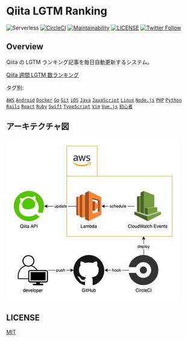 # Qiita LGTM Ranking

![Serverless](http://public.serverless.com/badges/v3.svg)
[![CircleCI](https://circleci.com/gh/kou-pg-0131/qiita-lgtm-ranking.svg?style=shield)](https://circleci.com/gh/kou-pg-0131/qiita-lgtm-ranking)
[![Maintainability](https://api.codeclimate.com/v1/badges/01ed875cf9867616715b/maintainability)](https://codeclimate.com/github/kou-pg-0131/qiita-lgtm-ranking/maintainability)
[![LICENSE](https://img.shields.io/github/license/kou-pg-0131/qiita-lgtm-ranking?style=plastic)](./LICENSE)
[![Twitter Follow](https://img.shields.io/twitter/follow/kou_pg_0131?style=social)](https://twitter.com/kou_pg_0131)

## Overview

Qiita の LGTM ランキング記事を毎日自動更新するシステム。

[Qiita 週間 LGTM 数ランキング](https://qiita.com/kou_pg_0131/items/b6cfc81906990b3a3e72)

タグ別:

[`AWS`](https://qiita.com/items/e24b6279326a462d456c)
[`Android`](https://qiita.com/items/8b3af051428d746f26c5)
[`Docker`](https://qiita.com/items/ae11fca7d2eba445b037)
[`Go`](https://qiita.com/items/49d4537d95f878b3e91a)
[`Git`](https://qiita.com/items/74eacdbf363e260981c3)
[`iOS`](https://qiita.com/items/e61a29a383d0403e92fc)
[`Java`](https://qiita.com/items/4c3f84836bfdbb137226)
[`JavaScript`](https://qiita.com/items/eaa7ac5b62a0a723edbb)
[`Linux`](https://qiita.com/items/362e81e53c3f9dee22f1)
[`Node.js`](https://qiita.com/items/66ed7ad8f7c9673e9d50)
[`PHP`](https://qiita.com/items/3318cbdbc45c6ebd4014)
[`Python`](https://qiita.com/items/9d7f2ffeafb36cf59a77)
[`Rails`](https://qiita.com/items/93b9e7f7d143e9ce650e)
[`React`](https://qiita.com/items/f9712f8acace22815b99)
[`Ruby`](https://qiita.com/items/72c3d2e896bdc3e1a6b3)
[`Swift`](https://qiita.com/items/e2b6f0645e29f0e2b761)
[`TypeScript`](https://qiita.com/items/25b7c0870afa6d41d19b)
[`Vim`](https://qiita.com/items/f5361177baef95e447d1)
[`Vue.js`](https://qiita.com/items/2774e02c6eea5c830d99)
[`初心者`](https://qiita.com/items/402899ec543aff109505)

## アーキテクチャ図

![architecture](./README/architecture.jpg)

## LICENSE

[MIT](./LICENSE)
